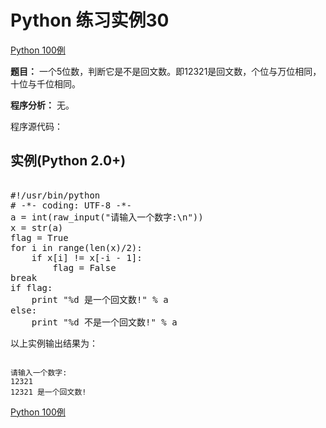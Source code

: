 Python 练习实例30
=============

 [Python 100例](python-100-examples.md)


 **题目：** 一个5位数，判断它是不是回文数。即12321是回文数，个位与万位相同，十位与千位相同。

 **程序分析：** 无。

 程序源代码：

  实例(Python 2.0+)
---------------

 <pre>

#!/usr/bin/python
# -*- coding: UTF-8 -*-
a = int(raw_input("请输入一个数字:\n"))
x = str(a)
flag = True
for i in range(len(x)/2):
    if x[i] != x[-i - 1]:
        flag = False
break
if flag:
    print "%d 是一个回文数!" % a
else:
    print "%d 不是一个回文数!" % a
</pre>

 以上实例输出结果为：


```

请输入一个数字:
12321
12321 是一个回文数!

```

[Python 100例](python-100-examples.md)
